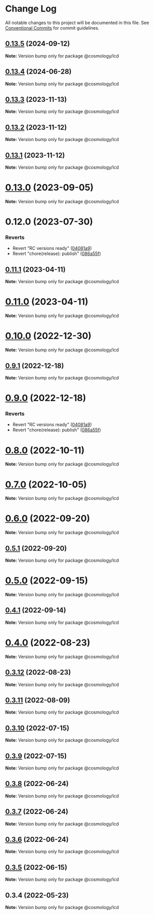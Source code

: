 # Change Log

All notable changes to this project will be documented in this file.
See [Conventional Commits](https://conventionalcommits.org) for commit guidelines.

## [0.13.5](https://github.com/cosmology-tech/telescope/compare/@cosmology/lcd@0.13.4...@cosmology/lcd@0.13.5) (2024-09-12)

**Note:** Version bump only for package @cosmology/lcd





## [0.13.4](https://github.com/cosmology-tech/telescope/compare/@cosmology/lcd@0.13.3...@cosmology/lcd@0.13.4) (2024-06-28)

**Note:** Version bump only for package @cosmology/lcd





## [0.13.3](https://github.com/cosmology-tech/telescope/compare/@cosmology/lcd@0.13.2...@cosmology/lcd@0.13.3) (2023-11-13)

**Note:** Version bump only for package @cosmology/lcd

## [0.13.2](https://github.com/cosmology-tech/telescope/compare/@cosmology/lcd@0.13.1...@cosmology/lcd@0.13.2) (2023-11-12)

**Note:** Version bump only for package @cosmology/lcd

## [0.13.1](https://github.com/cosmology-tech/telescope/compare/@cosmology/lcd@0.13.0...@cosmology/lcd@0.13.1) (2023-11-12)

**Note:** Version bump only for package @cosmology/lcd

# [0.13.0](https://github.com/cosmology-tech/telescope/compare/@cosmology/lcd@0.12.0...@cosmology/lcd@0.13.0) (2023-09-05)

**Note:** Version bump only for package @cosmology/lcd

# 0.12.0 (2023-07-30)

### Reverts

- Revert "RC versions ready" ([04081a9](https://github.com/cosmology-tech/telescope/commit/04081a9d1f80feb3ae664bce2d1364850b3daaca))
- Revert "chore(release): publish" ([086a55f](https://github.com/cosmology-tech/telescope/commit/086a55f14c5ca33ee70a0e2121406dd37eb643f1))

## [0.11.1](https://github.com/osmosis-labs/telescope/compare/@cosmology/lcd@0.11.0...@cosmology/lcd@0.11.1) (2023-04-11)

**Note:** Version bump only for package @cosmology/lcd

# [0.11.0](https://github.com/osmosis-labs/telescope/compare/@cosmology/lcd@0.10.0...@cosmology/lcd@0.11.0) (2023-04-11)

**Note:** Version bump only for package @cosmology/lcd

# [0.10.0](https://github.com/osmosis-labs/telescope/compare/@cosmology/lcd@0.9.1...@cosmology/lcd@0.10.0) (2022-12-30)

**Note:** Version bump only for package @cosmology/lcd

## [0.9.1](https://github.com/osmosis-labs/telescope/compare/@cosmology/lcd@0.9.0...@cosmology/lcd@0.9.1) (2022-12-18)

**Note:** Version bump only for package @cosmology/lcd

# [0.9.0](https://github.com/osmosis-labs/telescope/compare/@cosmology/lcd@0.80.0-rc.1...@cosmology/lcd@0.9.0) (2022-12-18)

### Reverts

- Revert "RC versions ready" ([04081a9](https://github.com/osmosis-labs/telescope/commit/04081a9d1f80feb3ae664bce2d1364850b3daaca))
- Revert "chore(release): publish" ([086a55f](https://github.com/osmosis-labs/telescope/commit/086a55f14c5ca33ee70a0e2121406dd37eb643f1))

# [0.8.0](https://github.com/osmosis-labs/telescope/compare/@cosmology/lcd@0.7.0...@cosmology/lcd@0.8.0) (2022-10-11)

**Note:** Version bump only for package @cosmology/lcd

# [0.7.0](https://github.com/osmosis-labs/telescope/compare/@cosmology/lcd@0.6.0...@cosmology/lcd@0.7.0) (2022-10-05)

**Note:** Version bump only for package @cosmology/lcd

# [0.6.0](https://github.com/osmosis-labs/telescope/compare/@cosmology/lcd@0.5.1...@cosmology/lcd@0.6.0) (2022-09-20)

**Note:** Version bump only for package @cosmology/lcd

## [0.5.1](https://github.com/osmosis-labs/telescope/compare/@cosmology/lcd@0.5.0...@cosmology/lcd@0.5.1) (2022-09-20)

**Note:** Version bump only for package @cosmology/lcd

# [0.5.0](https://github.com/osmosis-labs/telescope/compare/@cosmology/lcd@0.4.1...@cosmology/lcd@0.5.0) (2022-09-15)

**Note:** Version bump only for package @cosmology/lcd

## [0.4.1](https://github.com/osmosis-labs/telescope/compare/@cosmology/lcd@0.4.0...@cosmology/lcd@0.4.1) (2022-09-14)

**Note:** Version bump only for package @cosmology/lcd

# [0.4.0](https://github.com/osmosis-labs/telescope/compare/@cosmology/lcd@0.3.12...@cosmology/lcd@0.4.0) (2022-08-23)

**Note:** Version bump only for package @cosmology/lcd

## [0.3.12](https://github.com/osmosis-labs/telescope/compare/@cosmology/lcd@0.3.11...@cosmology/lcd@0.3.12) (2022-08-23)

**Note:** Version bump only for package @cosmology/lcd

## [0.3.11](https://github.com/osmosis-labs/telescope/compare/@cosmology/lcd@0.3.10...@cosmology/lcd@0.3.11) (2022-08-09)

**Note:** Version bump only for package @cosmology/lcd

## [0.3.10](https://github.com/osmosis-labs/telescope/compare/@cosmology/lcd@0.3.9...@cosmology/lcd@0.3.10) (2022-07-15)

**Note:** Version bump only for package @cosmology/lcd

## [0.3.9](https://github.com/osmosis-labs/telescope/compare/@cosmology/lcd@0.3.8...@cosmology/lcd@0.3.9) (2022-07-15)

**Note:** Version bump only for package @cosmology/lcd

## [0.3.8](https://github.com/osmosis-labs/telescope/compare/@cosmology/lcd@0.3.7...@cosmology/lcd@0.3.8) (2022-06-24)

**Note:** Version bump only for package @cosmology/lcd

## [0.3.7](https://github.com/osmosis-labs/telescope/compare/@cosmology/lcd@0.3.6...@cosmology/lcd@0.3.7) (2022-06-24)

**Note:** Version bump only for package @cosmology/lcd

## [0.3.6](https://github.com/osmosis-labs/telescope/compare/@cosmology/lcd@0.3.5...@cosmology/lcd@0.3.6) (2022-06-24)

**Note:** Version bump only for package @cosmology/lcd

## [0.3.5](https://github.com/osmosis-labs/telescope/compare/@cosmology/lcd@0.3.4...@cosmology/lcd@0.3.5) (2022-06-15)

**Note:** Version bump only for package @cosmology/lcd

## 0.3.4 (2022-05-23)

**Note:** Version bump only for package @cosmology/lcd
